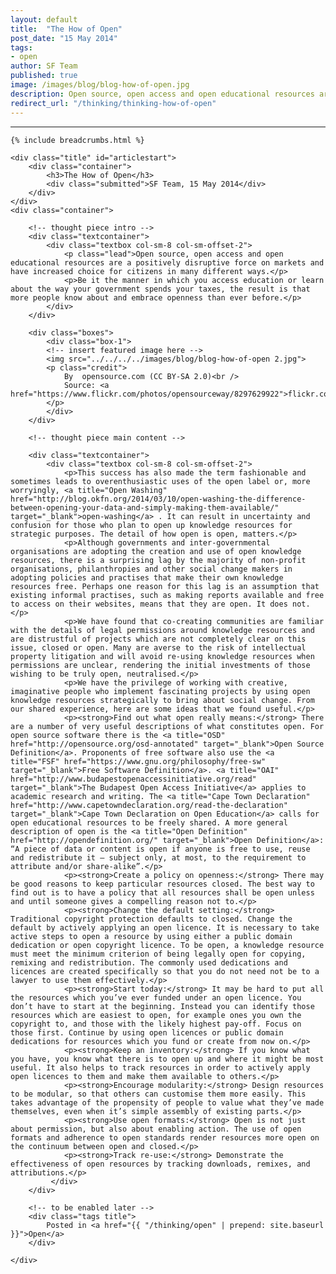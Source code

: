 ```yaml
---
layout: default
title:  "The How of Open"
post_date: "15 May 2014"
tags:
- open
author: SF Team
published: true
image: /images/blog/blog-how-of-open.jpg
description: Open source, open access and open educational resources are...
redirect_url: "/thinking/thinking-how-of-open"
---
```

---
<div class="page-wrapper">
<!-- Featured Thinking Banner -->    
<section class="header-10-sub v-center">											<!-- insert featured image here -->
    <div class="background" style="background-image: url(../../../../images/blog/blog-how-of-open.jpg);"></div>
    <div>
        <div class="container">
        </div>
        <a class="control-btn fui-arrow-down" data-scroll href="#articlestart"> </a>
    </div>
</section>

<!-- Everything after this should be Editable as content -->
<section class="blog-1">

	{% include breadcrumbs.html %}
    
    <div class="title" id="articlestart">
        <div class="container">
            <h3>The How of Open</h3>
            <div class="submitted">SF Team, 15 May 2014</div>
        </div>
    </div>
    <div class="container">
    
    	<!-- thought piece intro -->
        <div class="textcontainer">
        	<div class="textbox col-sm-8 col-sm-offset-2">
                <p class="lead">Open source, open access and open educational resources are a positively disruptive force on markets and have increased choice for citizens in many different ways.</p>
                <p>Be it the manner in which you access education or learn about the way your government spends your taxes, the result is that more people know about and embrace openness than ever before.</p>
            </div>
        </div>
        
        <div class="boxes">
            <div class="box-1">
            <!-- insert featured image here -->
            <img src="../../../../images/blog/blog-how-of-open 2.jpg">
            <p class="credit">
                By  opensource.com (CC BY-SA 2.0)<br />
                Source: <a href="https://www.flickr.com/photos/opensourceway/8297629922">flickr.com/photos/opensourceway/8297629922</a>
            </p>
            </div>
        </div>
        
        <!-- thought piece main content -->
        
        <div class="textcontainer">
        	<div class="textbox col-sm-8 col-sm-offset-2">
                <p>This success has also made the term fashionable and sometimes leads to overenthusiastic uses of the open label or, more worryingly, <a title="Open Washing" href="http://blog.okfn.org/2014/03/10/open-washing-the-difference-between-opening-your-data-and-simply-making-them-available/" target="_blank">open-washing</a> . It can result in uncertainty and confusion for those who plan to open up knowledge resources for strategic purposes. The detail of how open is open, matters.</p>
                <p>Although governments and inter-governmental organisations are adopting the creation and use of open knowledge resources, there is a surprising lag by the majority of non-profit organisations, philanthropies and other social change makers in adopting policies and practises that make their own knowledge resources free. Perhaps one reason for this lag is an assumption that existing informal practises, such as making reports available and free to access on their websites, means that they are open. It does not.</p>
                <p>We have found that co-creating communities are familiar with the details of legal permissions around knowledge resources and are distrustful of projects which are not completely clear on this issue, closed or open. Many are averse to the risk of intellectual property litigation and will avoid re-using knowledge resources when permissions are unclear, rendering the initial investments of those wishing to be truly open, neutralised.</p>
                <p>We have the privilege of working with creative, imaginative people who implement fascinating projects by using open knowledge resources strategically to bring about social change. From our shared experience, here are some ideas that we found useful.</p>
                <p><strong>Find out what open really means:</strong> There are a number of very useful descriptions of what constitutes open. For open source software there is the <a title="OSD" href="http://opensource.org/osd-annotated" target="_blank">Open Source Definition</a>. Proponents of free software also use the <a title="FSF" href="https://www.gnu.org/philosophy/free-sw" target="_blank">Free Software Definition</a>. <a title="OAI" href="http://www.budapestopenaccessinitiative.org/read" target="_blank">The Budapest Open Access Initiative</a> applies to academic research and writing. The <a title="Cape Town Declaration" href="http://www.capetowndeclaration.org/read-the-declaration" target="_blank">Cape Town Declaration on Open Education</a> calls for open educational resources to be freely shared. A more general description of open is the <a title="Open Definition" href="http://opendefinition.org/" target="_blank">Open Definition</a>: “A piece of data or content is open if anyone is free to use, reuse and redistribute it — subject only, at most, to the requirement to attribute and/or share-alike”.</p>
                <p><strong>Create a policy on openness:</strong> There may be good reasons to keep particular resources closed. The best way to find out is to have a policy that all resources shall be open unless and until someone gives a compelling reason not to.</p>
                <p><strong>Change the default setting:</strong> Traditional copyright protection defaults to closed. Change the default by actively applying an open licence. It is necessary to take active steps to open a resource by using either a public domain dedication or open copyright licence. To be open, a knowledge resource must meet the minimum criterion of being legally open for copying, remixing and redistribution. The commonly used dedications and licences are created specifically so that you do not need not be to a lawyer to use them effectively.</p>
                <p><strong>Start today:</strong> It may be hard to put all the resources which you’ve ever funded under an open licence. You don’t have to start at the beginning. Instead you can identify those resources which are easiest to open, for example ones you own the copyright to, and those with the likely highest pay-off. Focus on those first. Continue by using open licences or public domain dedications for resources which you fund or create from now on.</p>
                <p><strong>Keep an inventory:</strong> If you know what you have, you know what there is to open up and where it might be most useful. It also helps to track resources in order to actively apply open licences to them and make them available to others.</p>
                <p><strong>Encourage modularity:</strong> Design resources to be modular, so that others can customise them more easily. This takes advantage of the propensity of people to value what they’ve made themselves, even when it’s simple assembly of existing parts.</p>
                <p><strong>Use open formats:</strong> Open is not just about permission, but also about enabling action. The use of open formats and adherence to open standards render resources more open on the continuum between open and closed.</p>
                <p><strong>Track re-use:</strong> Demonstrate the effectiveness of open resources by tracking downloads, remixes, and attributions.</p>
             </div>
        </div>

		<!-- to be enabled later -->
    	<div class="tags title">
            Posted in <a href="{{ "/thinking/open" | prepend: site.baseurl }}">Open</a>
        </div>
    
    </div>
</section>

<!-- Everything before this is editable page content -->
